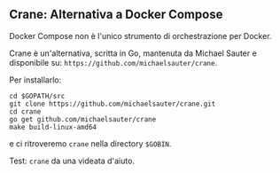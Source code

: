 ## Crane: Alternativa a Docker Compose

Docker Compose non è l'unico strumento di orchestrazione per Docker.

Crane è un'alternativa, scritta in Go, mantenuta da Michael Sauter e disponibile su: `https://github.com/michaelsauter/crane`.

Per installarlo:
```
cd $GOPATH/src
git clone https://github.com/michaelsauter/crane.git
cd crane
go get github.com/michaelsauter/crane
make build-linux-amd64
```
e ci ritroveremo `crane` nella directory `$GOBIN`.

Test: `crane` da una videata d'aiuto.
